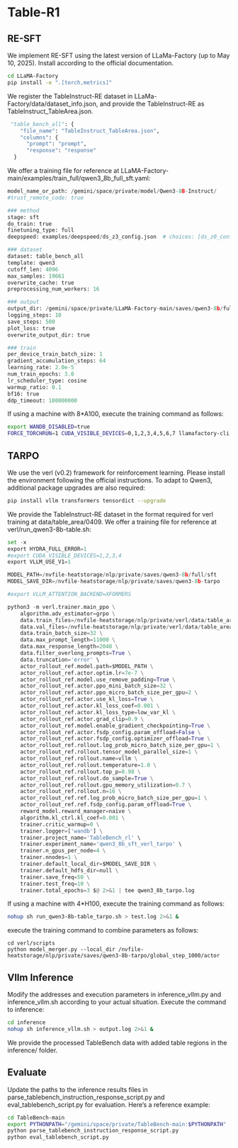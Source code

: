 # Table-R1

## RE-SFT
We implement RE-SFT using the latest version of LLaMa-Factory (up to May 10, 2025).
Install according to the official documentation.
```bash
cd LLaMA-Factory
pip install -e ".[torch,metrics]"
```
We register the TableInstruct-RE dataset in LLaMa-Factory/data/dataset_info.json, and provide the TableInstruct-RE as TableInstruct_TableArea.json.
```python
 "table_bench_all": {
    "file_name": "TableInstruct_TableArea.json",
    "columns": {
      "prompt": "prompt",
      "response": "response"
  }
```
We offer a training file for reference at LLaMA-Factory-main/examples/train_full/qwen3_8b_full_sft.yaml:
```python
model_name_or_path: /gemini/space/private/model/Qwen3-8B-Instruct/
#trust_remote_code: true

### method
stage: sft
do_train: true
finetuning_type: full
deepspeed: examples/deepspeed/ds_z3_config.json  # choices: [ds_z0_config.json, ds_z2_config.json, ds_z3_config.json]

### dataset
dataset: table_bench_all  
template: qwen3  
cutoff_len: 4096
max_samples: 19661 
overwrite_cache: true
preprocessing_num_workers: 16

### output
output_dir: /gemini/space/private/LLaMA-Factory-main/saves/qwen3-8b/full/sft 
logging_steps: 10
save_steps: 500
plot_loss: true
overwrite_output_dir: true

### train
per_device_train_batch_size: 1
gradient_accumulation_steps: 64
learning_rate: 2.0e-5
num_train_epochs: 3.0
lr_scheduler_type: cosine
warmup_ratio: 0.1
bf16: true
ddp_timeout: 180000000
```
If using a machine with 8*A100, execute the training command as follows:
```bash
export WANDB_DISABLED=true
FORCE_TORCHRUN=1 CUDA_VISIBLE_DEVICES=0,1,2,3,4,5,6,7 llamafactory-cli train examples/train_full/qwen3_8b_full_sft_origin.yaml
```

## TARPO
We use the verl (v0.2) framework for reinforcement learning. Please install the environment following the official instructions.
To adapt to Qwen3, additional package upgrades are also required:
```bash
pip install vllm transformers tensordict --upgrade
```
We provide the TableInstruct-RE dataset in the format required for verl training at data/table_area/0409.
We offer a training file for reference at verl/run_qwen3-8b-table.sh:
```python
set -x
export HYDRA_FULL_ERROR=1
#export CUDA_VISIBLE_DEVICES=1,2,3,4
export VLLM_USE_V1=1

MODEL_PATH=/nvfile-heatstorage/nlp/private/saves/qwen3-8b/full/sft
MODEL_SAVE_DIR=/nvfile-heatstorage/nlp/private/saves/qwen3-8b-tarpo

#export VLLM_ATTENTION_BACKEND=XFORMERS

python3 -m verl.trainer.main_ppo \
    algorithm.adv_estimator=grpo \
    data.train_files=/nvfile-heatstorage/nlp/private/verl/data/table_area/0409/train.parquet \
    data.val_files=/nvfile-heatstorage/nlp/private/verl/data/table_area/0409/test.parquet \
    data.train_batch_size=32 \
    data.max_prompt_length=11000 \
    data.max_response_length=2048 \
    data.filter_overlong_prompts=True \
    data.truncation='error' \
    actor_rollout_ref.model.path=$MODEL_PATH \
    actor_rollout_ref.actor.optim.lr=7e-7 \
    actor_rollout_ref.model.use_remove_padding=True \
    actor_rollout_ref.actor.ppo_mini_batch_size=32 \
    actor_rollout_ref.actor.ppo_micro_batch_size_per_gpu=2 \
    actor_rollout_ref.actor.use_kl_loss=True \
    actor_rollout_ref.actor.kl_loss_coef=0.001 \
    actor_rollout_ref.actor.kl_loss_type=low_var_kl \
    actor_rollout_ref.actor.grad_clip=0.9 \
    actor_rollout_ref.model.enable_gradient_checkpointing=True \
    actor_rollout_ref.actor.fsdp_config.param_offload=False \
    actor_rollout_ref.actor.fsdp_config.optimizer_offload=True \
    actor_rollout_ref.rollout.log_prob_micro_batch_size_per_gpu=1 \
    actor_rollout_ref.rollout.tensor_model_parallel_size=1 \
    actor_rollout_ref.rollout.name=vllm \
    actor_rollout_ref.rollout.temperature=1.0 \
    actor_rollout_ref.rollout.top_p=0.98 \
    actor_rollout_ref.rollout.do_sample=True \
    actor_rollout_ref.rollout.gpu_memory_utilization=0.7 \
    actor_rollout_ref.rollout.n=16 \
    actor_rollout_ref.ref.log_prob_micro_batch_size_per_gpu=1 \
    actor_rollout_ref.ref.fsdp_config.param_offload=True \
    reward_model.reward_manager=naive \
    algorithm.kl_ctrl.kl_coef=0.001 \
    trainer.critic_warmup=0 \
    trainer.logger=['wandb'] \
    trainer.project_name='TableBench_rl' \
    trainer.experiment_name='qwen3_8b_sft_verl_tarpo' \
    trainer.n_gpus_per_node=4 \
    trainer.nnodes=1 \
    trainer.default_local_dir=$MODEL_SAVE_DIR \
    trainer.default_hdfs_dir=null \
    trainer.save_freq=50 \
    trainer.test_freq=10 \
    trainer.total_epochs=3 $@ 2>&1 | tee qwen3_8b_tarpo.log
```
If using a machine with 4*H100, execute the training command as follows:
```bash
nohup sh run_qwen3-8b-table_tarpo.sh > test.log 2>&1 &
```
execute the training command to combine parameters as follows:
```
cd verl/scripts
python model_merger.py --local_dir /nvfile-heatstorage/nlp/private/saves/qwen3-8b-tarpo/global_step_1000/actor
```

## Vllm Inference
Modify the addresses and execution parameters in inference_vllm.py and inference_vllm.sh according to your actual situation. Execute the command to inference:
```bash
cd inference
nohup sh inference_vllm.sh > output.log 2>&1 &
```
We provide the processed TableBench data with added table regions in the inference/ folder.

## Evaluate
Update the paths to the inference results files in parse_tablebench_instruction_response_script.py and eval_tablebench_script.py for evaluation. Here’s a reference example:
```bash
cd TableBench-main
export PYTHONPATH="/gemini/space/private/TableBench-main:$PYTHONPATH"
python parse_tablebench_instruction_response_script.py
python eval_tablebench_script.py
```